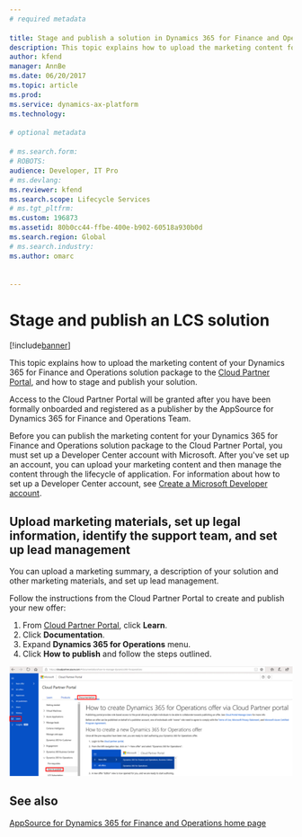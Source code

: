 ```yaml
---
# required metadata

title: Stage and publish a solution in Dynamics 365 for Finance and Operations
description: This topic explains how to upload the marketing content for your LCS solution package to the Azure Publishing Portal, and how to stage and publish your solution.
author: kfend
manager: AnnBe
ms.date: 06/20/2017
ms.topic: article
ms.prod: 
ms.service: dynamics-ax-platform
ms.technology: 

# optional metadata

# ms.search.form: 
# ROBOTS: 
audience: Developer, IT Pro
# ms.devlang: 
ms.reviewer: kfend
ms.search.scope: Lifecycle Services
# ms.tgt_pltfrm: 
ms.custom: 196873
ms.assetid: 80b0cc44-ffbe-400e-b902-60518a930b0d
ms.search.region: Global
# ms.search.industry: 
ms.author: omarc


---
```


# Stage and publish an LCS solution

[!include[banner](../includes/banner.md)]


This topic explains how to upload the marketing content of your Dynamics 365 for Finance and Operations solution package to the [Cloud Partner Portal](https://cloudpartner.azure.com), and how to stage and publish your solution.

Access to the Cloud Partner Portal will be granted after you have been formally onboarded and registered as a publisher by the AppSource for Dynamics 365 for Finance and Operations Team. 

Before you can publish the marketing content for your Dynamics 365 for Finance and Operations solution package to the Cloud Partner Portal, you must set up a Developer Center account with Microsoft. After you've set up an account, you can upload your marketing content and then manage the content through the lifecycle of application. For information about how to set up a Developer Center account, see [Create a Microsoft Developer account](https://azure.microsoft.com/en-us/documentation/articles/marketplace-publishing-accounts-creation-registration/).

## Upload marketing materials, set up legal information, identify the support team, and set up lead management
You can upload a marketing summary, a description of your solution and other marketing materials, and set up lead management.

Follow the instructions from the Cloud Partner Portal to create and publish your new offer:

1. From [Cloud Partner Portal](https://cloudpartner.azure.com), click **Learn**.
2. Click **Documentation**.
3. Expand **Dynamics 365 for Operations** menu.
4. Click **How to publish** and follow the steps outlined.

[![How to publish](./media/CPP_HowtoPublish.png)](./media/CPP_HowtoPublish.png)

See also
--------

[AppSource for Dynamics 365 for Finance and Operations home page](lcs-solutions-app-source.md)

